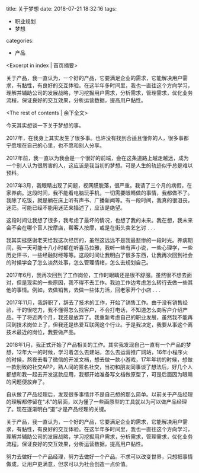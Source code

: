 title: 关于梦想
date: 2018-07-21 18:32:16
tags: 

- 职业规划
- 梦想

categories: 

- 产品

<Excerpt in index | 首页摘要>

关于产品，我一直认为，一个好的产品，它要满足企业的需求，它能解决用户需求，有黏性，有良好的交互体验。在这半年多时间里，我也一直往这个方向学习，理解并辅助公司的发展战略，学习挖掘用户需求，分析需求，管理需求，优化业务流程，保证良好的交互效果，分析运营数据，提高用户黏性。

<!-- more -->
<The rest of contents | 余下全文>

今天其实想谈一下关于梦想的事。

2017年，在我身上其实发生了很多事。也许没有找到合适且懂你的人，很多事都宁愿埋在自己的心里，也不愿和别人分享。

2017年前，我一直以为我会是一个很好的前端，会在这条道路上越走越远，成为一个别人认为很厉害的人，这应该是我当初的梦想。可是人生的轨迹似乎总是难以预料。

2017年3月，我眼睛出现了问题，视网膜脱落，很严重。我请了三个月的病假，在家养病。这段时间，我不能看电脑玩手机，一切需要眼睛做的事情，我都做不了。我除了吃饭，就是躺在床上听有声书、广播新闻等。有一段时间，我真的很沮丧，迷茫。可能已经不能用迷茫来描述了，应该是绝望。

这段时间让我想了很多，我考虑了最坏的情况，也想了我的未来。我在想，我未来会不会在哪个盲人按摩店，帮客人按摩，或是在街头卖艺乞讨 . . .

我其实挺感谢老天给我这次经历的，虽然这远远不是我最悲惨的一段时光。养病期间，我一天可能十八小时都在听喜马拉雅，我听一些有声小说，一些心理学，一些历史评书，一些经融财经等等。这段时间让我明白了很多东西，让我再次回到社会的时候学会了怎么淡然处事，怎么管理情绪，怎么去规划自己。

2017年6月，我再次回到了工作岗位，工作时眼睛还是很不舒服。虽然很不想去面对，但是现实的一些原因，我不得不去工作。我边工作边考虑怎么转行去做一些其他的事情。例如，去做销售，去做一些体力活，回老家开个小店 . . .

2017年11月，我辞职了，辞去了技术的工作，开始了销售工作。由于没有销售经验，干的很吃力，我不懂得怎么找客户，不会打电话，不知道怎么向客户介绍产品。干了将近两个月，我还是放弃了。我重新考虑自己的职业发展，虽然我不能再回到技术岗位上了，但我还是热爱互联网这个行业。于是我决定，我要从事这个离技术最近的岗位，我要做产品。

2018年1月，我正式开始了产品相关的工作。其实我发现自己一直有一个产品的梦想，12年大一的时候，学习着怎么去建站，怎么去运营推广网站，16年小程序火的时候，熬夜去看了微信的开发文档，想去做一款小游戏，17年年初的时候，想做一款别致的社交APP，熟人间的匿名社交，当初和朋友同事谈了想法后，好几个人都想和我一起去开发这款应用，我都开始准备写文档做原型了，可是后面因为眼睛的问题便放弃了。

自从做了产品经理后，发现很多事情并不是自己想的那么简单。以前关于产品经理的理解都停留在“术”的层面，以为懂了一些画原型的工具就以为可以做产品经理了。现在逐渐明白“道”才是产品经理的关键。

关于产品，我一直认为，一个好的产品，它要满足企业的需求，它能解决用户需求，有黏性，有良好的交互体验。在这半年多时间里，我也一直往这个方向学习，理解并辅助公司的发展战略，学习挖掘用户需求，分析需求，管理需求，优化业务流程，保证良好的交互效果，分析运营数据，提高用户黏性。

努力去做好一个产品经理，努力去做好一个产品。不求可以改变世界，只想把事情做成，让用户更满意，但求可以为社会创造一点价值。